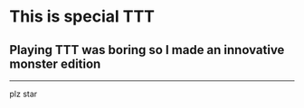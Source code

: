# This is special TTT
## Playing TTT was boring so I made an innovative monster edition
---
plz star